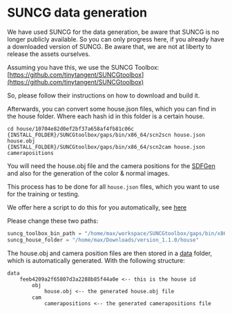 # SUNCG data generation

We have used SUNCG for the data generation, be aware that SUNCG is no longer publicly available. 
So you can only progress here, if you already have a downloaded version of SUNCG.
Be aware that, we are not at liberty to release the assets ourselves.

Assuming you have this, we use the SUNCG Toolbox: [https://github.com/tinytangent/SUNCGtoolbox](https://github.com/tinytangent/SUNCGtoolbox)

So, please follow their instructions on how to download and build it.

Afterwards, you can convert some house.json files, which you can find in the house folder. 
Where each hash id in this folder is a certain house.

```shell script
cd house/10704e82d0ef2bf37a658af4fb81c06c
{INSTALL_FOLDER}/SUNCGtoolbox/gaps/bin/x86_64/scn2scn house.json house.obj
{INSTALL_FOLDER}/SUNCGtoolbox/gaps/bin/x86_64/scn2cam house.json camerapositions
```

You will need the house.obj file and the camera positions for the [SDFGen](../SDFGen) and also for the generation of the color & normal images.

This process has to be done for all `house.json` files, which you want to use for the training or testing.

We offer here a script to do this for you automatically, see [here](generate_house_objs_and_cameras.py)

Please change these two paths: 

```python
suncg_toolbox_bin_path = "/home/max/workspace/SUNCGtoolbox/gaps/bin/x86_64"
suncg_house_folder = "/home/max/Downloads/version_1.1.0/house"
```

The house.obj and camera position files are then stored in a [data](data) folder, which is automatically generated.
With the following structure:
``` 
data 
    feeb4209a2f65807d3a2288b85f44a0e <-- this is the house id
        obj 
            house.obj <-- the generated house.obj file
        cam
            camerapositions <-- the generated camerapositions file
```

